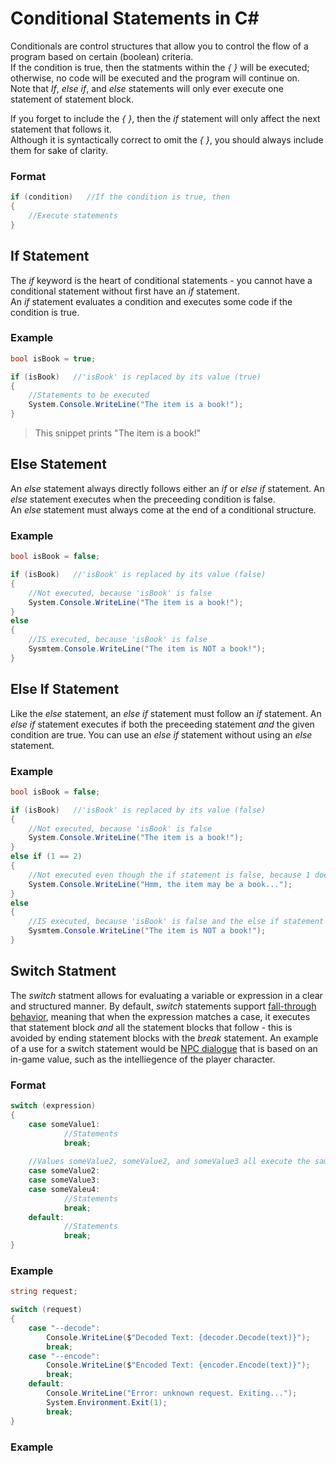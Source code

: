 # Conditional Statements in C#
Conditionals are control structures that allow you to control the flow of a program based on certain (boolean) criteria. <br />
If the condition is true, then the statments within the _{ }_ will be executed; otherwise, no code will be executed and the program will continue on. <br /> 
Note that _If_, _else if_, and _else_ statements will only ever execute one statement of statement block. <br /> 

If you forget to include the _{ }_, then the _if_ statement will only affect the next statement that follows it. <br />
Although it is syntactically correct to omit the _{ }_, you should always include them for sake of clarity.

### Format
```C#
if (condition)   //If the condition is true, then
{
    //Execute statements
}
```

## If Statement
The _if_ keyword is the heart of conditional statements - you cannot have a conditional statement without first have an _if_ statement. <br />
An _if_ statement evaluates a condition and executes some code if the condition is true.

### Example
```C#
bool isBook = true;

if (isBook)   //'isBook' is replaced by its value (true)
{
    //Statements to be executed
    System.Console.WriteLine("The item is a book!");
}
```
> This snippet prints "The item is a book!"

## Else Statement
An _else_ statement always directly follows either an _if_ or _else if_ statement. An _else_ statement executes when the preceeding condition is false. <br />
An _else_ statement must always come at the end of a conditional structure.

### Example
```C#
bool isBook = false;

if (isBook)   //'isBook' is replaced by its value (false)
{
    //Not executed, because 'isBook' is false
    System.Console.WriteLine("The item is a book!");
}
else
{
    //IS executed, because 'isBook' is false
    Sysmtem.Console.WriteLine("The item is NOT a book!");
}
```

## Else If Statement
Like the _else_ statement, an _else if_ statement must follow an _if_ statement. An _else if_ statement executes if both the preceeding statement _and_ the given
condition are true. You can use an _else if_ statement without using an _else_ statement.

### Example
```C#
bool isBook = false;

if (isBook)   //'isBook' is replaced by its value (false)
{
    //Not executed, because 'isBook' is false
    System.Console.WriteLine("The item is a book!");
}
else if (1 == 2)
{
    //Not executed even though the if statement is false, because 1 does not equal 2
    System.Console.WriteLine("Hmm, the item may be a book...");
}
else
{
    //IS executed, because 'isBook' is false and the else if statement above failed
    Sysmtem.Console.WriteLine("The item is NOT a book!");
}
```

## Switch Statment
The _switch_ statment allows for evaluating a variable or expression in a clear and structured manner. By default, _switch_ statements support 
[fall-through behavior](https://www.learncpp.com/cpp-tutorial/switch-fallthrough-and-scoping/), meaning that when the expression matches a case, it 
executes that statement block _and_ all the statement blocks that follow - this is avoided by ending statement blocks with the _break_ statement.
An example of a use for a switch statement would be [NPC dialogue](https://learn.unity.com/tutorial/switch-statements#5c8a6f91edbc2a067d4753d4) that is based on an in-game value, such as the intelliegence of the player character.

### Format
```C#
switch (expression)
{
    case someValue1:
            //Statements
            break;
            
    //Values someValue2, someValue2, and someValue3 all execute the same block
    case someValue2:      
    case someValue3:
    case someValeu4:
            //Statements
            break;
    default:
            //Statements
            break;                           
}
```

### Example
```C#
string request;

switch (request)
{
    case "--decode":
        Console.WriteLine($"Decoded Text: {decoder.Decode(text)}");
        break;
    case "--encode":
        Console.WriteLine($"Encoded Text: {encoder.Encode(text)}");
        break;
    default:
        Console.WriteLine("Error: unknown request. Exiting...");
        System.Environment.Exit(1);
        break;                             
}
```

### Example
